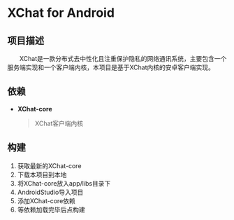 # XChat for Android

## 项目描述

&emsp;&emsp;XChat是一款分布式去中性化且注重保护隐私的网络通讯系统，主要包含一个服务端实现和一个客户端内核，本项目是基于XChat内核的安卓客户端实现。

## 依赖

- **XChat-core**
    > XChat客户端内核

## 构建

1. 获取最新的XChat-core
2. 下载本项目到本地
3. 将XChat-core放入app/libs目录下
4. AndroidStudio导入项目
5. 添加XChat-core依赖
6. 等依赖加载完毕后点构建
